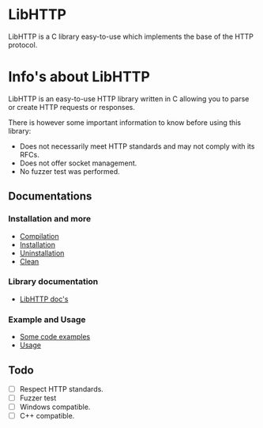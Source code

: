 # LibHTTP
LibHTTP is a C library easy-to-use which implements the base of the HTTP protocol.

# Info's about LibHTTP
LibHTTP is an easy-to-use HTTP library written in C allowing you to parse or create HTTP requests or responses.

There is however some important information to know before using this library:

- Does not necessarily meet HTTP standards and may not comply with its RFCs.
- Does not offer socket management.
- No fuzzer test was performed.

## Documentations
### Installation and more
- [Compilation](Docs/make.md.)
- [Installation](Docs/make.md#Installation)
- [Uninstallation](Docs/make.md#Uninstallation)
- [Clean](Docs/make.md#Clean)

### Library documentation
-  [LibHTTP doc's](Docs/libhttp.md)

### Example and Usage
- [Some code examples](Examples/)
- [Usage](Examples/usage.md)

## Todo
- [ ] Respect HTTP standards.
- [ ] Fuzzer test
- [ ] Windows compatible.
- [ ] C++ compatible.

